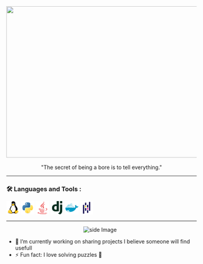<div id="header" align="center">
  <img src="https://media.giphy.com/media/POU01YSFVn8zK/giphy.gif" width="800" height="400" frameBorder="0" allowFullScreen><p><a>"The secret of being a bore is to tell everything."  </br></p></a>
  </div>



---

### :hammer_and_wrench: Languages and Tools : 
<div> 
  <img src="https://github.com/devicons/devicon/blob/master/icons/linux/linux-original.svg" width="35" height="35" frameBorder="0" allowFullScreen> 
  <img src="https://github.com/devicons/devicon/blob/master/icons/python/python-original.svg" width="35" height="35" frameBorder="0" allowFullScreen>
  <img src="https://github.com/devicons/devicon/blob/master/icons/java/java-plain.svg" width="35" height="35" frameBorder="0" allowFullScreen>
  <img src="https://github.com/devicons/devicon/blob/master/icons/django/django-plain.svg" width="35" height="35" frameBorder="0" allowFullScreen>
  <img src="https://github.com/devicons/devicon/blob/master/icons/docker/docker-plain.svg" width="35" height="35" frameBorder="0" allowFullScreen>
  <img src="https://github.com/devicons/devicon/blob/master/icons/pandas/pandas-original.svg" width="35" height="35" frameBorder="0" allowFullScreen>
        </div>
        
 ---
 
<img src="https://media.giphy.com/media/d8XKE7CriXaXrY1RbT/giphy.gif" alt="side Image" align="right" width="300" height="auto" data-animated-image="" style="max-width: 100%;"> 
- 🔭 I’m currently working on sharing projects I believe someone will find usefull 
- ⚡ Fun fact: I love solving puzzles 🥰 
 

<!--
**updatedelete/updatedelete** is a ✨ _special_ ✨ repository because its `README.md` (this file) appears on your GitHub profile.

Here are some ideas to get you started:

- 🔭 I’m currently working on my github profile, sharing projects I've worked on...
- ⚡ Fun fact: I love math 🥰
- 🌱 I’m currently learning ...
- 👯 I’m looking to collaborate on ...
- 🤔 I’m looking for help with ...
- 💬 Ask me about ...
- 📫 How to reach me: ...
- 😄 Pronouns: ...
- 
-->
